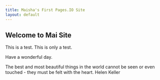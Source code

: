 ```yaml
---
title: Maisha's First Pages.IO Site
layout: default
---
```


## Welcome to Mai Site
This is a test. This is only a test.

Have a wonderful day.

The best and most beautiful things in the world cannot be seen or even touched - they must be felt with the heart. 
Helen Keller
